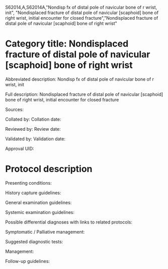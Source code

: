 S62014,A,S62014A,"Nondisp fx of distal pole of navicular bone of r wrist, init", "Nondisplaced fracture of distal pole of navicular [scaphoid] bone of right wrist, initial encounter for closed fracture","Nondisplaced fracture of distal pole of navicular [scaphoid] bone of right wrist"
# Category title: Nondisplaced fracture of distal pole of navicular [scaphoid] bone of right wrist

Abbreviated description: Nondisp fx of distal pole of navicular bone of r wrist, init

Full description: Nondisplaced fracture of distal pole of navicular [scaphoid] bone of right wrist, initial encounter for closed fracture

Sources:

Collated by:
Collation date:

Reviewed by:
Review date:

Validated by:
Validation date:

Approval UID:

# Protocol description

Presenting conditions:

History capture guidelines:

General examination guidelines:

Systemic examination guidelines:

Possible differential diagnoses with links to related protocols:

Symptomatic / Palliative management:

Suggested diagnostic tests:

Management:

Follow-up guidelines:
